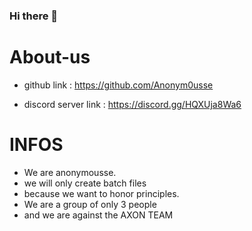 ### Hi there 👋

# About-us

- github link : https://github.com/Anonym0usse

- discord server link : https://discord.gg/HQXUja8Wa6

# INFOS

- We are anonymousse.
- we will only create batch files
- because we want to honor principles.
- We are a group of only 3 people 
- and we are against the AXON TEAM
